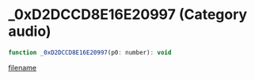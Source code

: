 # _0xD2DCCD8E16E20997 (Category audio)

```js
function _0xD2DCCD8E16E20997(p0: number): void
```

[filename](_0xD2DCCD8E16E20997_m.md ':include')